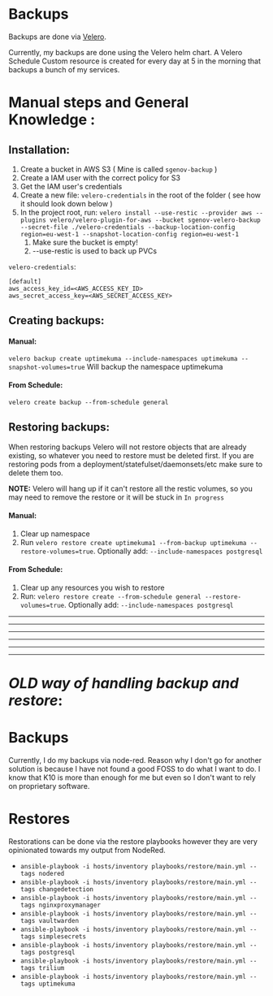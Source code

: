# Backups

Backups are done via [Velero](https://github.com/vmware-tanzu/velero).

Currently, my backups are done using the Velero helm chart. 
A Velero Schedule Custom resource is created for every day at 5 in the morning that backups a bunch of my services.


# Manual steps and General Knowledge :

## Installation:
1. Create a bucket in AWS S3 ( Mine is called `sgenov-backup` )
2. Create a IAM user with the correct policy for S3
3. Get the IAM user's credentials
4. Create a new file: `velero-credentials` in the root of the folder ( see how it should look down below )
5. In the project root, run: `velero install --use-restic --provider aws --plugins velero/velero-plugin-for-aws --bucket sgenov-velero-backup --secret-file ./velero-credentials --backup-location-config region=eu-west-1 --snapshot-location-config region=eu-west-1`
    1. Make sure the bucket is empty!
    2. --use-restic is used to back up PVCs

`velero-credentials`:
~~~
[default]
aws_access_key_id=<AWS_ACCESS_KEY_ID>
aws_secret_access_key=<AWS_SECRET_ACCESS_KEY>
~~~

## Creating backups:

#### Manual:
`velero backup create uptimekuma --include-namespaces uptimekuma --snapshot-volumes=true` Will backup the namespace uptimekuma

#### From Schedule:
`velero create backup --from-schedule general`


## Restoring backups:

When restoring backups Velero will not restore objects that are already existing, so whatever you need to restore must be deleted first.
If you are restoring pods from a deployment/statefulset/daemonsets/etc make sure to delete them too. 

**NOTE:** Velero will hang up if it can't restore all the restic volumes, so you may need to remove the restore or it will be stuck in `In progress`

#### Manual:
1. Clear up namespace
2. Run `velero restore create uptimekuma1 --from-backup uptimekuma --restore-volumes=true`. Optionally add: `--include-namespaces postgresql`

#### From Schedule:
1. Clear up any resources you wish to restore
2. Run: `velero restore create --from-schedule general --restore-volumes=true`. Optionally add: `--include-namespaces postgresql`

***
***
***
***
***
***
# *OLD way of handling backup and restore*:
# Backups
Currently, I do my backups via node-red. Reason why I don't go for another solution is because I have not found a good
FOSS to do what I want to do. I know that K10 is more than enough for me but even so I don't want to rely on proprietary
software.

# Restores
Restorations can be done via the restore playbooks however they are very opinionated towards my output from NodeRed.
* `ansible-playbook -i hosts/inventory playbooks/restore/main.yml --tags nodered`
* `ansible-playbook -i hosts/inventory playbooks/restore/main.yml --tags changedetection`
* `ansible-playbook -i hosts/inventory playbooks/restore/main.yml --tags nginxproxymanager`
* `ansible-playbook -i hosts/inventory playbooks/restore/main.yml --tags vaultwarden`
* `ansible-playbook -i hosts/inventory playbooks/restore/main.yml --tags simplesecrets`
* `ansible-playbook -i hosts/inventory playbooks/restore/main.yml --tags postgresql`
* `ansible-playbook -i hosts/inventory playbooks/restore/main.yml --tags trilium`
* `ansible-playbook -i hosts/inventory playbooks/restore/main.yml --tags uptimekuma`
